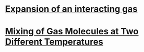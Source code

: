 # [Expansion of an interacting gas](https://www.youtube.com/watch?v=W1qt7_ERgiA)

# [Mixing of Gas Molecules at Two Different Temperatures](https://www.youtube.com/watch?v=Ym3UUqKy4AI)
